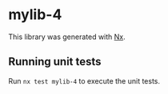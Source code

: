 # mylib-4

This library was generated with [Nx](https://nx.dev).

## Running unit tests

Run `nx test mylib-4` to execute the unit tests.
